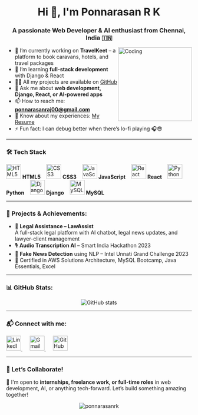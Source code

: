 <h1 align="center">Hi 👋, I'm Ponnarasan R K</h1>
<h3 align="center">A passionate Web Developer & AI enthusiast from Chennai, India 🇮🇳</h3>

<img align="right" alt="Coding" width="200" src="https://cdn.dribbble.com/users/1059583/screenshots/4171367/coding-freak.gif" />

- 🔭 I’m currently working on **TravelKeet** – a platform to book caravans, hotels, and travel packages  
- 🌱 I’m learning **full-stack development** with Django & React  
- 👨‍💻 All my projects are available on [GitHub](https://github.com/PonnarasanRK)  
- 💬 Ask me about **web development, Django, React, or AI-powered apps**  
- 📫 How to reach me: **ponnarasanraj00@gmail.com**  
- 📄 Know about my experiences: [My Resume](https://drive.google.com/file/d/1PomgPVQLD6ieiks1TUTdFpVGlkm4DQjI/view?usp=drive_link)  
- ⚡ Fun fact: I can debug better when there’s lo-fi playing 🎧😎  



---

<h3>🛠️ Tech Stack</h3>
<p align="left">
  <img src="https://cdn.jsdelivr.net/gh/devicons/devicon/icons/html5/html5-original.svg" alt="HTML5" width="40" height="40"/> <strong>HTML5</strong> &nbsp;&nbsp;
  <img src="https://cdn.jsdelivr.net/gh/devicons/devicon/icons/css3/css3-original.svg" alt="CSS3" width="40" height="40"/> <strong>CSS3</strong> &nbsp;&nbsp;
  <img src="https://cdn.jsdelivr.net/gh/devicons/devicon/icons/javascript/javascript-original.svg" alt="JavaScript" width="40" height="40"/> <strong>JavaScript</strong> &nbsp;&nbsp;
  <img src="https://cdn.jsdelivr.net/gh/devicons/devicon/icons/react/react-original.svg" alt="React" width="40" height="40"/> <strong>React</strong> &nbsp;&nbsp;
  <img src="https://cdn.jsdelivr.net/gh/devicons/devicon/icons/python/python-original.svg" alt="Python" width="40" height="40"/> <strong>Python</strong> &nbsp;&nbsp;
  <img src="https://cdn.jsdelivr.net/gh/devicons/devicon/icons/django/django-plain.svg" alt="Django" width="40" height="40"/> <strong>Django</strong> &nbsp;&nbsp;
  <img src="https://cdn.jsdelivr.net/gh/devicons/devicon/icons/mysql/mysql-original.svg" alt="MySQL" width="40" height="40"/> <strong>MySQL</strong>
</p>

---

### 🧠 Projects & Achievements:

- 💼 **Legal Assistance – LawAssist**  
  A full-stack legal platform with AI chatbot, legal news updates, and lawyer-client management  
- 🎙️ **Audio Transcription AI** – Smart India Hackathon 2023  
- 📰 **Fake News Detection** using NLP – Intel Unnati Grand Challenge 2023  
- 📜 Certified in AWS Solutions Architecture, MySQL Bootcamp, Java Essentials, Excel  

---

### 📊 GitHub Stats:
<p align="center">
  <img src="https://github-readme-stats.vercel.app/api?username=PonnarasanRK&show_icons=true&theme=tokyonight" alt="GitHub stats" />
</p>

---

<h3 align="left">📬 Connect with me:</h3>

<p align="left">
  <a href="https://www.linkedin.com/in/ponnarasanrk/" target="_blank">
    <img src="https://cdn-icons-png.flaticon.com/512/174/174857.png" alt="LinkedIn" height="40" width="40" />
  </a>
  &nbsp;&nbsp;&nbsp;&nbsp;
  <a href="mailto:ponnarasanraj00@gmail.com" target="_blank">
    <img src="https://cdn-icons-png.flaticon.com/512/732/732200.png" alt="Gmail" height="40" width="40" />
  </a>
  &nbsp;&nbsp;&nbsp;&nbsp;
  <a href="https://github.com/PonnarasanRK" target="_blank">
    <img src="https://cdn-icons-png.flaticon.com/512/733/733553.png" alt="GitHub" height="40" width="40" />
  </a>
</p>


---

### 🚀 Let’s Collaborate!
📢 I'm open to **internships, freelance work, or full-time roles** in web development, AI, or anything tech-forward. Let’s build something amazing together!

<p align="center">
  <img src="https://komarev.com/ghpvc/?username=PonnarasanRK&label=Profile%20views&color=0e75b6&style=flat" alt="ponnarasanrk" />
</p>
